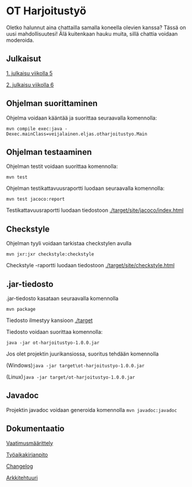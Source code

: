 
# OT Harjoitustyö
Oletko halunnut aina chattailla samalla koneella olevien kanssa? Tässä on uusi mahdollisuutesi!
Älä kuitenkaan hauku muita, sillä chattia voidaan moderoida.

## Julkaisut
[1. julkaisu viikolla 5](https://github.com/EljasV/ot-harjoitustyo/releases/tag/viikko5)

[2. julkaisu viikolla 6](https://github.com/EljasV/ot-harjoitustyo/releases/tag/viikko6)

## Ohjelman suorittaminen
Ohjelma voidaan kääntää ja suorittaa seuraavalla komennolla:

```mvn compile exec:java -Dexec.mainClass=veijalainen.eljas.otharjoitustyo.Main```

## Ohjelman testaaminen
Ohjelman testit voidaan suorittaa komennolla:

```mvn test```


Ohjelman testikattavuusraportti luodaan seuraavalla komennolla:

```mvn test jacoco:report```

Testikattavuusraportti luodaan tiedostoon [./target/site/jacoco/index.html](./target/site/jacoco/index.html)

## Checkstyle
Ohjelman tyyli voidaan tarkistaa checkstylen avulla

```mvn jxr:jxr checkstyle:checkstyle```

Checkstyle -raportti luodaan tiedostoon [./target/site/checkstyle.html](./target/site/checkstyle.html)

## .jar-tiedosto
.jar-tiedosto kasataan seuraavalla komennolla

```mvn package```

Tiedosto ilmestyy kansioon [./target](./target)

Tiedosto voidaan suorittaa komennolla:

```java -jar ot-harjoitustyo-1.0.0.jar```

Jos olet projektin juurikansiossa, suoritus tehdään komennolla

(Windows)``java -jar target\ot-harjoitustyo-1.0.0.jar``

(Linux)``java -jar target/ot-harjoitustyo-1.0.0.jar``


## Javadoc
Projektin javadoc voidaan generoida komennolla
```mvn javadoc:javadoc```

## Dokumentaatio
[Vaatimusmäärittely](./dokumentaatio/vaatimusmaarittely.md)

[Työaikakirjanpito](./dokumentaatio/tuntikirjanpito.md)

[Changelog](./dokumentaatio/changelog.md)

[Arkkitehtuuri](./dokumentaatio/arkkitehtuuri.md)